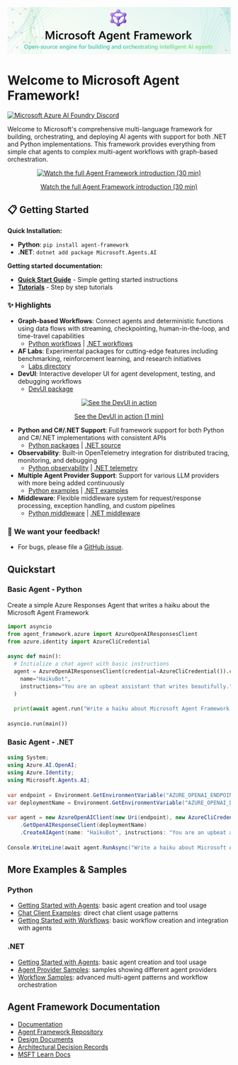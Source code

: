 ![Microsoft Agent Framework](docs/assets/readme-banner.png)

# Welcome to Microsoft Agent Framework!
[![Microsoft Azure AI Foundry Discord](https://dcbadge.limes.pink/api/server/b5zjErwbQM)](https://discord.gg/b5zjErwbQM)

Welcome to Microsoft's comprehensive multi-language framework for building, orchestrating, and deploying AI agents with support for both .NET and Python implementations. This framework provides everything from simple chat agents to complex multi-agent workflows with graph-based orchestration.

<p align="center">
  <a href="https://www.youtube.com/watch?v=AAgdMhftj8w" title="Watch the full Agent Framework introduction (30 min)">
    <img src="https://img.youtube.com/vi/AAgdMhftj8w/hqdefault.jpg"
         alt="Watch the full Agent Framework introduction (30 min)" width="480">
  </a>
</p>
<p align="center">
  <a href="https://www.youtube.com/watch?v=AAgdMhftj8w">
    Watch the full Agent Framework introduction (30 min)
  </a>
</p>

## 📋 Getting Started

**Quick Installation:**

- **Python**: `pip install agent-framework`
- **.NET**: `dotnet add package Microsoft.Agents.AI`

**Getting started documentation:**

- **[Quick Start Guide](https://learn.microsoft.com/agent-framework/tutorials/quick-start)** - Simple getting started instructions
- **[Tutorials](https://learn.microsoft.com/agent-framework/tutorials/overview)** - Step by step tutorials

### ✨ **Highlights**

- **Graph-based Workflows**: Connect agents and deterministic functions using data flows with streaming, checkpointing, human-in-the-loop, and time-travel capabilities
  - [Python workflows](./python/samples/getting_started/workflows/) | [.NET workflows](./dotnet/samples/GettingStarted/Workflows/)
- **AF Labs**: Experimental packages for cutting-edge features including benchmarking, reinforcement learning, and research initiatives
  - [Labs directory](./python/packages/lab/)
- **DevUI**: Interactive developer UI for agent development, testing, and debugging workflows
  - [DevUI package](./python/packages/devui/)

<p align="center">
  <a href="https://www.youtube.com/watch?v=mOAaGY4WPvc">
    <img src="https://img.youtube.com/vi/mOAaGY4WPvc/hqdefault.jpg" alt="See the DevUI in action" width="480">
  </a>
</p>
<p align="center">
  <a href="https://www.youtube.com/watch?v=mOAaGY4WPvc">
    See the DevUI in action (1 min)
  </a>
</p>

- **Python and C#/.NET Support**: Full framework support for both Python and C#/.NET implementations with consistent APIs
  - [Python packages](./python/packages/) | [.NET source](./dotnet/src/)
- **Observability**: Built-in OpenTelemetry integration for distributed tracing, monitoring, and debugging
  - [Python observability](./python/samples/getting_started/workflows/observability/) | [.NET telemetry](./dotnet/samples/GettingStarted/AgentOpenTelemetry/)
- **Multiple Agent Provider Support**: Support for various LLM providers with more being added continuously
  - [Python examples](./python/samples/getting_started/agents/) | [.NET examples](./dotnet/samples/GettingStarted/AgentProviders/)
- **Middleware**: Flexible middleware system for request/response processing, exception handling, and custom pipelines
  - [Python middleware](./python/samples/getting_started/middleware/) | [.NET middleware](./dotnet/samples/GettingStarted/Agents/Agent_Step14_Middleware/)

### 💬 **We want your feedback!**

- For bugs, please file a [GitHub issue](https://github.com/microsoft/agent-framework/issues).

## Quickstart

### Basic Agent - Python

Create a simple Azure Responses Agent that writes a haiku about the Microsoft Agent Framework

```python
import asyncio
from agent_framework.azure import AzureOpenAIResponsesClient
from azure.identity import AzureCliCredential

async def main():
  # Initialize a chat agent with basic instructions
  agent = AzureOpenAIResponsesClient(credential=AzureCliCredential()).create_agent(
    name="HaikuBot",
    instructions="You are an upbeat assistant that writes beautifully.",
  )

  print(await agent.run("Write a haiku about Microsoft Agent Framework."))

asyncio.run(main()) 
```

### Basic Agent - .NET

```c#
using System;
using Azure.AI.OpenAI;
using Azure.Identity;
using Microsoft.Agents.AI;

var endpoint = Environment.GetEnvironmentVariable("AZURE_OPENAI_ENDPOINT")!;
var deploymentName = Environment.GetEnvironmentVariable("AZURE_OPENAI_DEPLOYMENT_NAME")!;

var agent = new AzureOpenAIClient(new Uri(endpoint), new AzureCliCredential())
    .GetOpenAIResponseClient(deploymentName)
    .CreateAIAgent(name: "HaikuBot", instructions: "You are an upbeat assistant that writes beautifully.");

Console.WriteLine(await agent.RunAsync("Write a haiku about Microsoft Agent Framework."));
```

## More Examples & Samples

### Python

- [Getting Started with Agents](./python/samples/getting_started/agents): basic agent creation and tool usage
- [Chat Client Examples](./python/samples/getting_started/chat_client): direct chat client usage patterns
- [Getting Started with Workflows](./python/samples/getting_started/workflows): basic workflow creation and integration with agents

### .NET

- [Getting Started with Agents](./dotnet/samples/GettingStarted/Agents): basic agent creation and tool usage
- [Agent Provider Samples](./dotnet/samples/GettingStarted/AgentProviders): samples showing different agent providers
- [Workflow Samples](./dotnet/samples/GettingStarted/Workflows): advanced multi-agent patterns and workflow orchestration

## Agent Framework Documentation

- [Documentation](https://learn.microsoft.com/agent-framework/)
- [Agent Framework Repository](https://github.com/microsoft/agent-framework)
- [Design Documents](./docs/design)
- [Architectural Decision Records](./docs/decisions)
- [MSFT Learn Docs](https://learn.microsoft.com/agent-framework/overview/agent-framework-overview)
